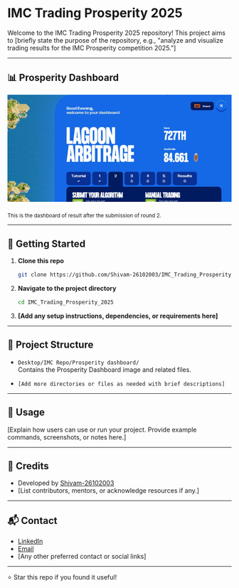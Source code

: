 # IMC Trading Prosperity 2025

Welcome to the IMC Trading Prosperity 2025 repository! This project aims to [briefly state the purpose of the repository, e.g., "analyze and visualize trading results for the IMC Prosperity competition 2025."]

---

## 📊 Prosperity Dashboard

[![Prosperity Dashboard](https://github.com/Shivam-26102003/IMC_Trading_Prosperity_2025/raw/main/Desktop/IMC%20Repo/Prosperity%20dashboard/Prosperity%20dashboard.jpg)](https://github.com/Shivam-26102003/IMC_Trading_Prosperity_2025/blob/main/Desktop/IMC%20Repo/Prosperity%20dashboard/Prosperity%20dashboard.jpg)

<sub>This is the dashboard of result after the submission of round 2.</sub>

---

## 🚀 Getting Started

1. **Clone this repo**
   ```bash
   git clone https://github.com/Shivam-26102003/IMC_Trading_Prosperity_2025.git
   ```
2. **Navigate to the project directory**
   ```bash
   cd IMC_Trading_Prosperity_2025
   ```
3. **[Add any setup instructions, dependencies, or requirements here]**

---

## 📁 Project Structure

- `Desktop/IMC Repo/Prosperity dashboard/`  
  Contains the Prosperity Dashboard image and related files.

- `[Add more directories or files as needed with brief descriptions]`

---

## 📝 Usage

[Explain how users can use or run your project. Provide example commands, screenshots, or notes here.]

---

## 🙌 Credits

- Developed by [Shivam-26102003](https://github.com/Shivam-26102003)
- [List contributors, mentors, or acknowledge resources if any.]

---

## 📬 Contact

- [LinkedIn](#)
- [Email](#)
- [Any other preferred contact or social links]

---

⭐️ Star this repo if you found it useful!
